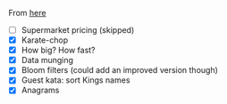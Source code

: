 From [here](http://codekata.com)

- [ ] Supermarket pricing (skipped)
- [x] Karate-chop
- [x] How big? How fast?
- [x] Data munging
- [x] Bloom filters (could add an improved version though)
- [x] Guest kata: sort Kings names
- [x] Anagrams
